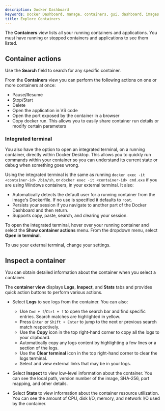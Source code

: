 ```yaml
---
description: Docker Dashboard
keywords: Docker Dashboard, manage, containers, gui, dashboard, images, user manual
title: Explore Containers
---
```


The **Containers** view lists all your running containers and applications. You must have running or stopped containers and applications to see them listed.

## Container actions

Use the **Search** field to search for any specific container.

From the **Containers** view you can perform the following actions on one or more containers at once:
- Pause/Resume
- Stop/Start
- Delete
- Open the application in VS code
- Open the port exposed by the container in a browser
- Copy docker run. This allows you to easily share container run details or modify certain parameters

### Integrated terminal

You also have the option to open an integrated terminal, on a running container, directly within Docker Desktop. This allows you to quickly run commands within your container so you can understand its current state or debug when something goes wrong.

Using the integrated terminal is the same as running `docker exec -it <container-id> /bin/sh`, or `docker exec -it <container-id> cmd.exe` if you are using Windows containers, in your external terminal. It also:

- Automatically detects the default user for a running container from the image's Dockerfile. If no use is specified it defaults to `root`.
- Persists your session if you navigate to another part of the Docker Dashboard and then return.
- Supports copy, paste, search, and clearing your session.

To open the integrated terminal, hover over your running container and select the **Show container actions** menu. From the dropdown menu, select **Open in terminal**.

 To use your external terminal, change your settings.

## Inspect a container

You can obtain detailed information about the container when you select a container.

The **container view** displays **Logs**, **Inspect**, and **Stats** tabs and provides quick action buttons to perform various actions.

- Select **Logs** to see logs from the container. You can also:
    - Use `Cmd + f`/`Ctrl + f` to open the search bar and find specific entries. Search matches are highlighted in yellow.
    - Press `Enter` or `Shift + Enter` to jump to the next or previous search match respectively. 
    - Use the **Copy** icon in the top right-hand corner to copy all the logs to your clipboard.
    - Automatically copy any logs content by highlighting a few lines or a section of the logs.
    - Use the **Clear terminal** icon in the top right-hand corner to clear the logs terminal. 
    - Select and view external links that may be in your logs. 

- Select **Inspect** to view low-level information about the container. You can see the local path, version number of the image, SHA-256, port mapping, and other details.

- Select **Stats** to view information about the container resource utilization. You can see the amount of CPU, disk I/O, memory, and network I/O used by the container.
